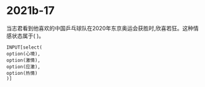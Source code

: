 # 2021b-17
当志君看到他喜欢的中国乒乓球队在2020年东京奥运会获胜时,欣喜若狂。这种情感状态属于( )。
```meta-bind
INPUT[select(
option(心境),
option(激情),
option(应激),
option(热情)
)]
```